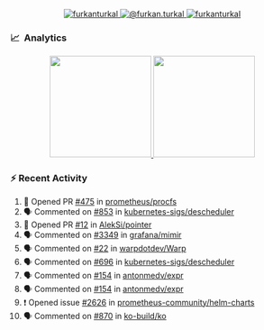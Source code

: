 <p align="center">
  <a href="https://linkedin.com/in/furkanturkal" target="blank">
    <img src="https://img.shields.io/badge/linkedin-%230077B5.svg?&style=for-the-badge&logo=linkedin&logoColor=white" alt="furkanturkal" />
  </a>
  <a href="https://medium.com/@furkan.turkal" target="blank">
    <img src="https://img.shields.io/badge/medium-%2312100E.svg?&style=for-the-badge&logo=medium&logoColor=white" alt="@furkan.turkal" />
  </a>
  <a href="https://twitter.com/furkanturkaI" target="blank">
    <img src="https://img.shields.io/badge/Twitter-1DA1F2?style=for-the-badge&logo=twitter&logoColor=white" alt="furkanturkaI" />
  </a>
</p>

### 📈 &nbsp;Analytics

<p align="center">
  <a href="https://coderstats.net/github/#Dentrax">
    <img height="180em" src="https://github-readme-stats-eight-theta.vercel.app/api?username=Dentrax&show_icons=true&theme=algolia&include_all_commits=true&count_private=true&line_height=26"/>
    <img height="180em" src="https://github-readme-stats-eight-theta.vercel.app/api/top-langs/?username=Dentrax&layout=compact&langs_count=8&theme=algolia&line_height=26"/>
  </a>
</p>

### :zap: Recent Activity

<!--START_SECTION:activity-->
1. 💪 Opened PR [#475](https://github.com/prometheus/procfs/pull/475) in [prometheus/procfs](https://github.com/prometheus/procfs)
2. 🗣 Commented on [#853](https://github.com/kubernetes-sigs/descheduler/issues/853) in [kubernetes-sigs/descheduler](https://github.com/kubernetes-sigs/descheduler)
3. 💪 Opened PR [#12](https://github.com/AlekSi/pointer/pull/12) in [AlekSi/pointer](https://github.com/AlekSi/pointer)
4. 🗣 Commented on [#3349](https://github.com/grafana/mimir/issues/3349) in [grafana/mimir](https://github.com/grafana/mimir)
5. 🗣 Commented on [#22](https://github.com/warpdotdev/Warp/issues/22) in [warpdotdev/Warp](https://github.com/warpdotdev/Warp)
6. 🗣 Commented on [#696](https://github.com/kubernetes-sigs/descheduler/issues/696) in [kubernetes-sigs/descheduler](https://github.com/kubernetes-sigs/descheduler)
7. 🗣 Commented on [#154](https://github.com/antonmedv/expr/issues/154) in [antonmedv/expr](https://github.com/antonmedv/expr)
8. 🗣 Commented on [#154](https://github.com/antonmedv/expr/issues/154) in [antonmedv/expr](https://github.com/antonmedv/expr)
9. ❗️ Opened issue [#2626](https://github.com/prometheus-community/helm-charts/issues/2626) in [prometheus-community/helm-charts](https://github.com/prometheus-community/helm-charts)
10. 🗣 Commented on [#870](https://github.com/ko-build/ko/issues/870) in [ko-build/ko](https://github.com/ko-build/ko)
<!--END_SECTION:activity-->
